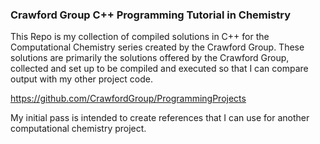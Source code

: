### Crawford Group C++ Programming Tutorial in Chemistry

This Repo is my collection of compiled solutions in C++ for the Computational Chemistry series created by the Crawford Group. These solutions are primarily the solutions offered by the Crawford Group, collected and set up to be compiled and executed so that I can compare output with my other project code.

https://github.com/CrawfordGroup/ProgrammingProjects

My initial pass is intended to create references that I can use for another computational chemistry project. 
